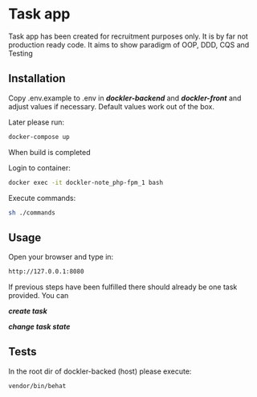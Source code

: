 # Task app

Task app has been created for recruitment purposes only. It is by far not production ready code. It aims to show
paradigm of OOP, DDD, CQS and Testing

## Installation

Copy .env.example to .env in ***dockler-backend*** and ***dockler-front*** and adjust values if necessary. Default
values work out of the box.

Later please run:

```bash
docker-compose up
```

When build is completed

Login to container:

```bash
docker exec -it dockler-note_php-fpm_1 bash
```

Execute commands:

```bash
sh ./commands
```

## Usage

Open your browser and type in:

```html
http://127.0.0.1:8080
```

If previous steps have been fulfilled there should already be one task provided. You can

***create task***

***change task state***

## Tests

In the root dir of dockler-backed (host) please execute:

```bash
vendor/bin/behat 
```